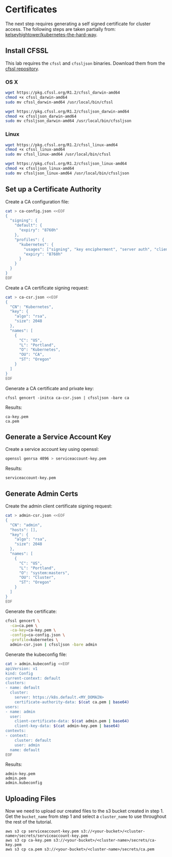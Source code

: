 # Certificates

The next step requires generating a self signed certificate for cluster access. The following steps are taken partially from: [kelseyhightower/kubernetes-the-hard-way](https://github.com/kelseyhightower/kubernetes-the-hard-way/blob/master/docs/02-certificate-authority.md).

## Install CFSSL

This lab requires the `cfssl` and `cfssljson` binaries. Download them from the [cfssl repository](https://pkg.cfssl.org).

### OS X

```bash
wget https://pkg.cfssl.org/R1.2/cfssl_darwin-amd64
chmod +x cfssl_darwin-amd64
sudo mv cfssl_darwin-amd64 /usr/local/bin/cfssl
```

```bash
wget https://pkg.cfssl.org/R1.2/cfssljson_darwin-amd64
chmod +x cfssljson_darwin-amd64
sudo mv cfssljson_darwin-amd64 /usr/local/bin/cfssljson
```

### Linux

```bash
wget https://pkg.cfssl.org/R1.2/cfssl_linux-amd64
chmod +x cfssl_linux-amd64
sudo mv cfssl_linux-amd64 /usr/local/bin/cfssl
```

```bash
wget https://pkg.cfssl.org/R1.2/cfssljson_linux-amd64
chmod +x cfssljson_linux-amd64
sudo mv cfssljson_linux-amd64 /usr/local/bin/cfssljson
```

## Set up a Certificate Authority

Create a CA configuration file:

```bash
cat > ca-config.json <<EOF
{
  "signing": {
    "default": {
      "expiry": "8760h"
    },
    "profiles": {
      "kubernetes": {
        "usages": ["signing", "key encipherment", "server auth", "client auth"],
        "expiry": "8760h"
      }
    }
  }
}
EOF
```

Create a CA certificate signing request:


```bash
cat > ca-csr.json <<EOF
{
  "CN": "Kubernetes",
  "key": {
    "algo": "rsa",
    "size": 2048
  },
  "names": [
    {
      "C": "US",
      "L": "Portland",
      "O": "Kubernetes",
      "OU": "CA",
      "ST": "Oregon"
    }
  ]
}
EOF
```

Generate a CA certificate and private key:

```
cfssl gencert -initca ca-csr.json | cfssljson -bare ca
```

Results:

```
ca-key.pem
ca.pem
```

## Generate a Service Account Key

Create a service account key using openssl:

```bash
openssl genrsa 4096 > serviceaccount-key.pem
```

Results:

```
serviceaccount-key.pem
```

## Generate Admin Certs

Create the admin client certificate signing request:

```bash
cat > admin-csr.json <<EOF
{
  "CN": "admin",
  "hosts": [],
  "key": {
    "algo": "rsa",
    "size": 2048
  },
  "names": [
    {
      "C": "US",
      "L": "Portland",
      "O": "system:masters",
      "OU": "Cluster",
      "ST": "Oregon"
    }
  ]
}
EOF
```

Generate the certificate:

```bash
cfssl gencert \
  -ca=ca.pem \
  -ca-key=ca-key.pem \
  -config=ca-config.json \
  -profile=kubernetes \
  admin-csr.json | cfssljson -bare admin
```

Generate the kubeconfig file:

```bash
cat > admin.kubeconfig <<EOF
apiVersion: v1
kind: Config
current-context: default
clusters:
- name: default
  cluster:
    server: https://k8s.default.<MY_DOMAIN>
    certificate-authority-data: $(cat ca.pem | base64)
users:
- name: admin
  user:
    client-certificate-data: $(cat admin.pem | base64)
    client-key-data: $(cat admin-key.pem | base64)
contexts:
- context:
    cluster: default
    user: admin
  name: default
EOF
```

Results:

```
admin-key.pem
admin.pem
admin.kubeconfig
```

## Uploading Files

Now we need to upload our created files to the s3 bucket created in step 1. Get the `bucket_name` from step 1 and select a `cluster_name` to use throughout the rest of the tutorial.

```
aws s3 cp serviceaccount-key.pem s3://<your-bucket>/<cluster-name>/secrets/serviceaccount-key.pem
aws s3 cp ca-key.pem s3://<your-bucket>/<cluster-name>/secrets/ca-key.pem
aws s3 cp ca.pem s3://<your-bucket>/<cluster-name>/secrets/ca.pem
```
